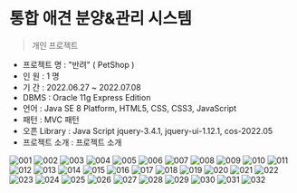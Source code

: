 통합 애견 분양&관리 시스템
=========
> 개인 프로젝트

- 프로젝트 명 : "반려" ( PetShop ) <br>
- 인 원 : 1 명 <br>
- 기 간 : 2022.06.27 ~ 2022.07.08 <br>
- DBMS : Oracle 11g Express Edition <br>
- 언어 : Java SE 8 Platform, HTML5, CSS, CSS3, JavaScript <br>
- 패턴 : MVC 패턴 <br>
- 오픈 Library : Java Script jquery-3.4.1, jquery-ui-1.12.1, cos-2022.05  <br>
- 프로젝트 소개 : 프로젝트 소개 <br>


![001](https://user-images.githubusercontent.com/101315760/183282544-1d301d21-b08d-43a7-9070-b2f5b547a1c2.png)
![002](https://user-images.githubusercontent.com/101315760/183282547-27f8546d-14d7-43b1-acd8-0c51da46c504.png)
![003](https://user-images.githubusercontent.com/101315760/183282551-f6f9c053-3be4-4e94-a003-3dfaee47f99b.png)
![004](https://user-images.githubusercontent.com/101315760/183282555-eefd7a64-f98a-4ce2-af48-e6fb2830d800.png)
![005](https://user-images.githubusercontent.com/101315760/183282560-25f9d15d-49ae-4897-b4ed-f6d45c00d029.png)
![006](https://user-images.githubusercontent.com/101315760/183282565-3a65697f-d7c1-45d8-b916-45ba5f0e3691.png)
![007](https://user-images.githubusercontent.com/101315760/183282568-372ec2e8-bb69-44d0-8911-9ea6e5851407.png)
![008](https://user-images.githubusercontent.com/101315760/183282569-b66a0192-f00d-4d3a-b343-97af327a8d49.png)
![009](https://user-images.githubusercontent.com/101315760/183282570-24789936-e3c5-42f3-b7f2-38d3a0b64d7b.png)
![010](https://user-images.githubusercontent.com/101315760/183282579-96db7c19-c4a8-4390-98c8-1833737d1720.png)
![011](https://user-images.githubusercontent.com/101315760/183282582-561ec2a2-19a6-4963-b9ae-7d93490f772b.png)
![012](https://user-images.githubusercontent.com/101315760/183282584-5e9b7e83-005c-4327-8ff6-5f5af0da3e67.png)
![013](https://user-images.githubusercontent.com/101315760/183282594-04a94f61-0b1c-41f1-bba2-098aec0dc5ca.png)
![014](https://user-images.githubusercontent.com/101315760/183282601-85b0d318-df26-4822-b245-b602a731caa7.png)
![015](https://user-images.githubusercontent.com/101315760/183282611-96c50b34-54bf-4d38-aaae-f517e4ff1329.png)
![016](https://user-images.githubusercontent.com/101315760/183282621-9cd7dbc1-7845-4a2c-a362-44e16027325b.png)
![017](https://user-images.githubusercontent.com/101315760/183282627-a4cf6085-c74c-4879-8cbe-e2cdaec74cf2.png)
![018](https://user-images.githubusercontent.com/101315760/183282633-d32ace5b-54f1-4534-b702-92856aee0188.png)
![019](https://user-images.githubusercontent.com/101315760/183282635-00bfe6d6-7a19-4a97-bd41-215a938dfa07.png)
![020](https://user-images.githubusercontent.com/101315760/183282642-096a0823-4dbf-42f6-821a-8933983bb1d3.png)
![021](https://user-images.githubusercontent.com/101315760/183282655-7a4885e8-c4c9-4c34-b4ff-95e0da951783.png)
![022](https://user-images.githubusercontent.com/101315760/183282661-4d5cf86e-4cad-4804-a27d-8d3c506cece4.png)
![023](https://user-images.githubusercontent.com/101315760/183282664-77f46271-cca2-435e-9b43-21cc76fc37dc.png)
![024](https://user-images.githubusercontent.com/101315760/183282668-32e869fc-abb8-41f3-966c-05272e7d1eb1.png)
![025](https://user-images.githubusercontent.com/101315760/183282671-523448c5-08cf-4bcd-80d3-f62697130bfb.png)
![026](https://user-images.githubusercontent.com/101315760/183282683-36b6438c-55b8-4f6a-9e31-3f7b38891d8b.png)
![027](https://user-images.githubusercontent.com/101315760/183282687-4d8a160e-f7de-4267-9f01-113d42912f1c.png)
![028](https://user-images.githubusercontent.com/101315760/183282690-eead95ac-b1f0-45a0-8f72-4244990b41fe.png)
![029](https://user-images.githubusercontent.com/101315760/183282696-0e90792d-9f51-406b-ba81-af119aa12402.png)
![030](https://user-images.githubusercontent.com/101315760/183282697-c4f3fd4e-d094-4675-8aa0-9b1b9563e833.png)
![031](https://user-images.githubusercontent.com/101315760/183282699-b1ee8822-0780-432c-952e-1f5705a661ea.png)
![032](https://user-images.githubusercontent.com/101315760/183282703-9cf52fde-087c-4681-9498-8895fffd5b4c.png)
